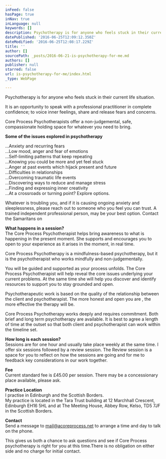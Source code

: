 ```yaml
---
inFeed: false
hasPage: true
inNav: true
inLanguage: null
keywords: []
description: Psychotherapy is for anyone who feels stuck in their current life situation.
datePublished: '2016-06-25T12:09:12.350Z'
dateModified: '2016-06-25T12:08:17.229Z'
title: ''
author: []
sourcePath: _posts/2016-06-21-is-psychotherapy-for-me.md
authors: []
publisher: null
starred: false
url: is-psychotherapy-for-me/index.html
_type: WebPage

---
```

Psychotherapy is for anyone who feels stuck in their current life situation.

It is an opportunity to speak with a professional practitioner in complete confidence; to voice inner feelings, share and release fears and concerns.

Core Process Psychotherapists offer a non-judgemental, safe, compassionate holding space for whatever you need to bring.

**Some of the issues explored in psychotherapy**

...Anxiety and recurring fears  
...Low mood, anger and fear of emotions  
...Self-limiting patterns that keep repeating  
...Knowing you could be more and yet feel stuck  
...Anger at past events which hijack present and future  
...Difficulties in relationships  
...Overcoming traumatic life events  
...Discovering ways to reduce and manage stress  
...Finding and expressing inner creativity  
...At a crossroads or turning point? Explore options.

Whatever is troubling you, and if it is causing ongoing anxiety and sleeplessness, please reach out to someone who you feel you can trust. A trained independent professional person, may be your best option. Contact the Samaritans on

**What happens in a session?**  
The Core Process Psychotherapist helps bring awareness to what is happening in the present moment. She supports and encourages you to open to your experience as it arises in the moment, in real time.

Core Process Psychotherapy is a mindfulness-based psychotherapy, but it is the psychotherapist who works mindfully and non-judgementally. 

You will be guided and supported as your process unfolds. The Core Process Psychotherapist will help reveal the core issues underlying your current problems. At the same time she will help you discover and identify resources to support you to stay grounded and open.

Psychotherapeutic work is based on the quality of the relationship between the client and psychotherapist. The more honest and open you are , the more effective the therapy will be.

Core Process Psychotherapy works deeply and requires commitment. Both brief and long term psychotherapy are available. It is best to agree a length of time at the outset so that both client and psychotherapist can work within the timeline set.

**How long is each session?**  
Sessions are for one hour and usually take place weekly at the same time. I offer six sessions followed by a review session. The Review session is a space for you to reflect on how the sessions are going and for me to feedback key considerations in our work together.

**Fee**  
Current standard fee is £45.00 per session. There may be a concessionary place available, please ask. 

**Practice Location**  
I practise in Edinburgh and the Scottish Borders.   
My practice is located in the Tara Trust building at 12 Marchhall Crescent, Edinburgh EH16 5HL and at The Meeting House, Abbey Row, Kelso, TD5 7JF in the Scottish Borders.

**Contact**  
Send a message to [mail@acoreprocess.net][0] to arrange a time and day to talk on the phone. 

This gives us both a chance to ask questions and see if Core Process psychotherapy is right for you at this time.There is no obligation on either side and no charge for initial contact.

[0]: mailto:mail@acoreprocess.net